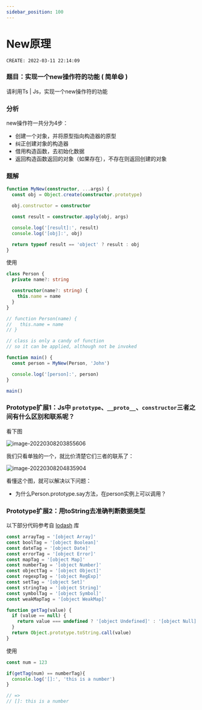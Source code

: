 ```yaml
---
sidebar_position: 100
---
```


# New原理

`CREATE: 2022-03-11 22:14:09`

### 题目：实现一个new操作符的功能 ( 简单:smile: )

请利用Ts | Js，实现一个new操作符的功能

### 分析

new操作符一共分为4步：

- 创建一个对象，并将原型指向构造器的原型
- 纠正创建对象的构造器
- 借用构造函数，去初始化数据
- 返回构造函数返回的对象（如果存在），不存在则返回创建的对象

### 题解

```ts
function MyNew(constructor, ...args) {
  const obj = Object.create(constructor.prototype)

  obj.constructor = constructor

  const result = constructor.apply(obj, args)

  console.log('[result]:', result)
  console.log('[obj]:', obj)

  return typeof result == 'object' ? result : obj
}
```

使用

```ts
class Person {
  private name?: string

  constructor(name?: string) {
    this.name = name
  }
}

// function Person(name) {
//   this.name = name
// }

// class is only a candy of function
// so it can be applied, although not be invoked

function main() {
  const person = MyNew(Person, 'John')

  console.log('[person]:', person)
}

main()
```

### Prototype扩展1：Js中 `prototype`、`__proto__`、`constructor`三者之间有什么区别和联系呢？

看下图

![image-20220308203855606](https://gitee.com/nahaohao/pic-upload/raw/master/img/image-20220308203855606.png)

我们只看单独的一个，就比价清楚它们三者的联系了：

![image-20220308204835904](https://gitee.com/nahaohao/pic-upload/raw/master/img/image-20220308204835904.png)

看懂这个图，就可以解决以下问题：

- 为什么Person.prototype.say方法，在person实例上可以调用？

### Prototype扩展2：用toString去准确判断数据类型

以下部分代码参考自 [lodash](https://github.com/lodash/lodash) 库

```ts
const arrayTag = '[object Array]'
const boolTag = '[object Boolean]'
const dateTag = '[object Date]'
const errorTag = '[object Error]'
const mapTag = '[object Map]'
const numberTag = '[object Number]'
const objectTag = '[object Object]'
const regexpTag = '[object RegExp]'
const setTag = '[object Set]'
const stringTag = '[object String]'
const symbolTag = '[object Symbol]'
const weakMapTag = '[object WeakMap]'

function getTag(value) {
  if (value == null) {
    return value === undefined ? '[object Undefined]' : '[object Null]'
  }
  return Object.prototype.toString.call(value)
}
```

使用

```ts
const num = 123

if(getTag(num) == numberTag){
  console.log('[]:', 'this is a number')
}

// =>
// []: this is a number
```

